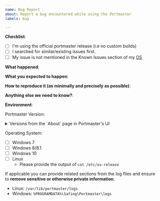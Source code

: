 ```yaml
---
name: Bug Report
about: Report a bug encountered while using the Portmaster
labels: bug

---
```


<!--
Please use this template when reporting a bug and provide as much info as possible.
Not doing so may cause the bug to receive lower priority.
You can remove any sections from this template that does not fit your issue.

Note that this repository is for the Portmaster service daemon, if you want to report
a UI issue please report it at https://github.com/safing/portmaster-ui/issues/new

Thank you!

For security related reports, please disclose it privately to support@safing.io.
-->

**Checklist**:

- [ ] I'm using the official portmaster release (i.e no custom builds)
- [ ] I searched for similar/existing issues first.
- [ ] My issue is not mentioned in the Known Issues section of my [OS](https://github.com/safing/portmaster/wiki)

**What happened**:

**What you expected to happen**:

**How to reproduce it (as minimally and precisely as possible)**:

**Anything else we need to know?**:

**Environment**:

Portmaster Version: 

<details>
  <summary>Versions from the `About` page in Portmaster's UI</summary>
  <!-- Copy output here -->
</details>

Operating System:
- [ ] Windows 7
- [ ] Windows 8/8.1
- [ ] Windows 10
- [ ] Linux
  - Please provide the output of `cat /etc/os-release`

If applicable you can provide related sections from the log files and ensure to **remove sensitive or otherwise private information**.
 - Linux: `/var/lib/portmaster/logs`
 - Windows: `%PROGRAMDATA%\Safing\Portmaster\logs`
